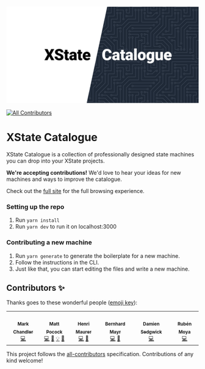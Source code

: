 ![XState Catalogue](./public/og-image.png)
<!-- ALL-CONTRIBUTORS-BADGE:START - Do not remove or modify this section -->
[![All Contributors](https://img.shields.io/badge/all_contributors-6-orange.svg?style=flat-square)](#contributors-)
<!-- ALL-CONTRIBUTORS-BADGE:END -->

# XState Catalogue

XState Catalogue is a collection of professionally designed state machines you can drop into your XState projects.

**We're accepting contributions!** We'd love to hear your ideas for new machines and ways to improve the catalogue.

Check out the [full site](https://xstate-catalogue.com) for the full browsing experience.

### Setting up the repo

1. Run `yarn install`
2. Run `yarn dev` to run it on localhost:3000

### Contributing a new machine

1. Run `yarn generate` to generate the boilerplate for a new machine.
2. Follow the instructions in the CLI.
3. Just like that, you can start editing the files and write a new machine.

## Contributors ✨

Thanks goes to these wonderful people ([emoji key](https://allcontributors.org/docs/en/emoji-key)):

<!-- ALL-CONTRIBUTORS-LIST:START - Do not remove or modify this section -->
<!-- prettier-ignore-start -->
<!-- markdownlint-disable -->
<table>
  <tr>
    <td align="center"><a href="http://chanchan.io"><img src="https://avatars.githubusercontent.com/u/1954752?v=4?s=100" width="100px;" alt=""/><br /><sub><b>Mark Chandler</b></sub></a><br /><a href="https://github.com/mattpocock/xstate-catalogue/commits?author=with-heart" title="Code">💻</a></td>
    <td align="center"><a href="https://github.com/mattpocock"><img src="https://avatars.githubusercontent.com/u/28293365?v=4?s=100" width="100px;" alt=""/><br /><sub><b>Matt Pocock</b></sub></a><br /><a href="https://github.com/mattpocock/xstate-catalogue/commits?author=mattpocock" title="Code">💻</a> <a href="#ideas-mattpocock" title="Ideas, Planning, & Feedback">🤔</a> <a href="#example-mattpocock" title="Examples">💡</a> <a href="#design-mattpocock" title="Design">🎨</a></td>
    <td align="center"><a href="https://twitter.com/belinburgh"><img src="https://avatars.githubusercontent.com/u/541045?v=4?s=100" width="100px;" alt=""/><br /><sub><b>Henri Maurer</b></sub></a><br /><a href="https://github.com/mattpocock/xstate-catalogue/commits?author=hmaurer" title="Code">💻</a> <a href="#ideas-hmaurer" title="Ideas, Planning, & Feedback">🤔</a></td>
    <td align="center"><a href="https://twitter.com/bemayr"><img src="https://avatars.githubusercontent.com/u/6529243?v=4?s=100" width="100px;" alt=""/><br /><sub><b>Bernhard Mayr</b></sub></a><br /><a href="https://github.com/mattpocock/xstate-catalogue/commits?author=bemayr" title="Code">💻</a> <a href="#ideas-bemayr" title="Ideas, Planning, & Feedback">🤔</a></td>
    <td align="center"><a href="https://damiensedgwick.com"><img src="https://avatars.githubusercontent.com/u/42817702?v=4?s=100" width="100px;" alt=""/><br /><sub><b>Damien Sedgwick</b></sub></a><br /><a href="https://github.com/mattpocock/xstate-catalogue/commits?author=damiensedgwick" title="Code">💻</a></td>
    <td align="center"><a href="https://rubenmoya.dev"><img src="https://avatars.githubusercontent.com/u/905225?v=4?s=100" width="100px;" alt=""/><br /><sub><b>Rubén Moya</b></sub></a><br /><a href="https://github.com/mattpocock/xstate-catalogue/commits?author=rubenmoya" title="Code">💻</a></td>
  </tr>
</table>

<!-- markdownlint-restore -->
<!-- prettier-ignore-end -->

<!-- ALL-CONTRIBUTORS-LIST:END -->

This project follows the [all-contributors](https://github.com/all-contributors/all-contributors) specification. Contributions of any kind welcome!
